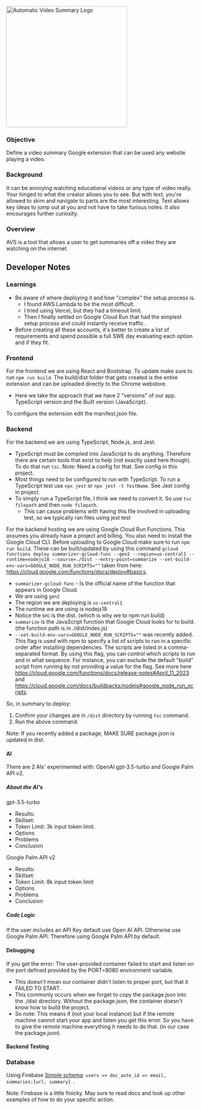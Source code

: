 <img width="322" alt="Automatic Video Summary Logo" src="https://user-images.githubusercontent.com/52969350/227816732-1caf64ff-686d-4028-b89b-a2a037a42489.png">


  
  

### Objective

  

Define a video summary Google extension that can be used any website playing a video.

  

### Background

  

It can be annoying watching educational videos or any type of video really. Your hinged to what the creator allows you to see. But with text, you're allowed to skim and navigate to parts are the most interesting. Text allows key ideas to jump out at you and not have to take furious notes. It also encourages further curiosity.

  

### Overview

  

AVS is a tool that allows a user to get summaries off a video they are watching on the internet.

## Developer Notes
### Learnings
- Be aware of where deploying it and how "complex" the setup process is.
	- I found AWS Lambda to be the most difficult.
	- I tried using Vercel, but they had a timeout limit.
	- Then I finally settled on Google Cloud Run that had the simplest setup process and could instantly receive traffic.
- Before creating all these accounts, it's better to create a list of requirements and spend possible a full SWE day evaluating each option and if they fit.

### Frontend
For the frontend we are using React and Bootstrap. To update make sure to run `npm run build`. The build/dist folder that gets created is the entire extension and can be uploaded directly to the Chrome webstore.
- Here we take the approach that we have 2 "versions" of our app. TypeScript version and the Built version (JavaScript).

To configure the extension edit the manifest.json file.

### Backend
For the backend we are using TypeScript, Node.js, and Jest. 
- TypeScript must be compiled into JavaScript to do anything. Therefore there are certain tools that exist to help (not exactly used here though). To do that run `tsc`. Note: Need a config for that. See config in this project.
- Most things need to be configured to run with TypeScript. To run a TypeScript test use `npx jest` or `npx jest -t TestName`. See Jest config in project.
- To simply run a TypeScript file, I think we need to convert it. So use `tsc filepath` and then `node filepath`.
	- This can cause problems with having this file involved in uploading test, so we typically ran files using jest test

For the backend hosting we are using Google Cloud Run Functions. This assumes you already have a project and billing. You also need to install the Google Cloud CLI. Before uploading to Google Cloud make sure to run `npm run build`. These can be built/updated by using this command `gcloud functions deploy summarizer-gcloud-func --gen2 --region=us-central1 --runtime=nodejs18 --source=./dist --entry-point=summarize --set-build-env-vars=GOOGLE_NODE_RUN_SCRIPTS=""` taken from here: https://cloud.google.com/functions/docs/deploy#basics.
- `summarizer-gcloud-func` - Is the official name of the function that appears in Google Cloud.
- We are using `gen2`
- The region we are deploying is `us-central1`
- The runtime we are using is nodejs18
- Notice the src is the dist. (which is why we to npm run build)
- `summarize` is the JavaScript function that Google Cloud looks for to build. (the function path is in ./dist/index.js)
- `--set-build-env-vars=GOOGLE_NODE_RUN_SCRIPTS=""` was recently added. This flag is used with npm to specify a list of scripts to run in a specific order after installing dependencies. The scripts are listed in a comma-separated format. By using this flag, you can control which scripts to run and in what sequence. For instance, you can exclude the default "build" script from running by not providing a value for the flag. See more here https://cloud.google.com/functions/docs/release-notes#April_11_2023 and https://cloud.google.com/docs/buildpacks/nodejs#google_node_run_scripts.

So, in summary to deploy:
1. Confirm your changes are in `/dist` directory by running `tsc` command.
2. Run the above command.

Note: If you recently added a package, MAKE SURE package.json is updated in dist.

#### AI
There are 2 AIs' experimented with: OpenAI gpt-3.5-turbo and Google Palm API v2. 

##### About the AI's
gpt-3.5-turbo
- Results:
- Skillset:
- Token Limit: 3k input token limit.
- Options
- Problems
- Conclusion

Google Palm API v2
- Results:
- Skillset:
- Token Limit: 8k input token limit
- Options
- Problems
- Conclusion

##### Code Logic
If the user includes an API Key default use Open AI API. Otherwise use Google Palm API. Therefore using Google Palm API by default.

#### Debugging
If you get the error: The user-provided container failed to start and listen on the port defined provided by the PORT=8080 environment variable.
- This doesn't mean our container didn't listen to proper port, but that it FAILED TO START. 
- This commonly occurs when we forget to copy the package.json into the ./dist directory. Without the package.json, the container doesn't know how to build the project.
- So note: This means if (not your local instance) but if the remote machine cannot start your app and listen you get this error. So you have to give the remote machine everything it needs to do that. (in our case the package.json).

#### Backend Testing


### Database
Using Firebase [Simple schema](https://firebase.google.com/docs/firestore/data-model): `users => doc_auto_id => email, summaries:{url, summary} `.

Note: Firebase is a little finicky. May sure to read docs and look up other examples of how to do your specific action.
